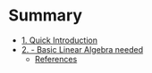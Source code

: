 # Summary

- [1. Quick Introduction](./chapter_1.md)
- [2. - Basic Linear Algebra needed](./chapter_2.md)
    - [References](chapter_2-ref.md)
